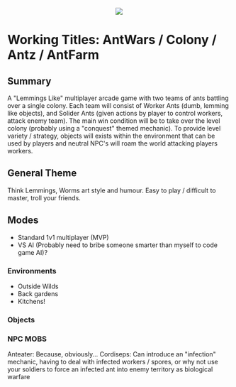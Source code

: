 <br />
<div align="center">
  <img src="https://i.ibb.co/m43b7yY/7bb5648f-1c47-41a3-a07b-5f9f72e8f497.jpg" />
  
</div>

# Working Titles: AntWars / Colony / Antz / AntFarm

## Summary
A "Lemmings Like" multiplayer arcade game with two teams of ants battling over a single colony. Each team will consist of Worker Ants (dumb, lemming like objects), and Solider Ants (given actions by player to control workers, attack enemy team). The main win condition will be to take over the level colony (probably using a "conquest" themed mechanic).  To provide level variety / strategy, objects will exists within the environment that can be used by players and neutral NPC's will roam the world attacking players workers.

## General Theme
Think Lemmings, Worms art style and humour. Easy to play / difficult to master, troll your friends.

## Modes
- Standard 1v1 multiplayer (MVP)
- VS AI (Probably need to bribe someone smarter than myself to code game AI)?

### Environments
- Outside Wilds
- Back gardens
- Kitchens!

### Objects


### NPC MOBS

Anteater: Because, obviously...
Cordiseps: Can introduce an "infection" mechanic, having to deal with infected workers / spores, or why not use your soldiers to force an infected ant into enemy territory as biological warfare
 
